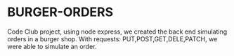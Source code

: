 # BURGER-ORDERS

Code Club project, using node express, we created the back end simulating orders in a burger shop.
With requests: PUT,POST,GET,DELE,PATCH, we were able to simulate an order.

